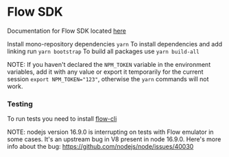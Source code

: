 # Flow SDK

Documentation for Flow SDK located [here](https://github.com/rarible/flow-sdk/tree/master/packages/flow-sdk)

Install mono-repository dependencies `yarn`
To install dependencies and add linking run `yarn bootstrap`
To build all packages use `yarn build-all`

NOTE: If you haven't declared the `NPM_TOKEN` variable in the environment variables, add it with any value or export it
temporarily for the current session `export NPM_TOKEN="123"`, otherwise the `yarn` commands will not work.

### Testing

To run tests you need to install [flow-cli](https://docs.onflow.org/flow-cli/install/)

NOTE: nodejs version 16.9.0 is interrupting on tests with Flow emulator in some cases. It's an upstream bug in V8
present in node 16.9.0. Here's more info about the bug: https://github.com/nodejs/node/issues/40030

